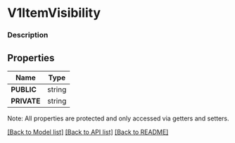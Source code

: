 # V1ItemVisibility

### Description



## Properties
Name | Type
------------ | -------------
**PUBLIC** | string
**PRIVATE** | string

Note: All properties are protected and only accessed via getters and setters.

[[Back to Model list]](../../README.md#documentation-for-models) [[Back to API list]](../../README.md#documentation-for-api-endpoints) [[Back to README]](../../README.md)

